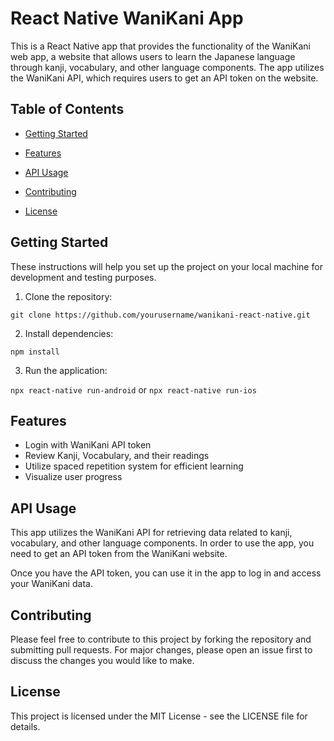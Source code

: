 # React Native WaniKani App

This is a React Native app that provides the functionality of the WaniKani web app, a website that allows users to learn the Japanese language through kanji, vocabulary, and other language components. The app utilizes the WaniKani API, which requires users to get an API token on the website.

## Table of Contents


- [Getting Started](#getting-started)

- [Features](#features)

- [API Usage](#api-usage)

- [Contributing](#contributing)

- [License](#license)

## Getting Started

These instructions will help you set up the project on your local machine for development and testing purposes.

1. Clone the repository:

```git clone https://github.com/yourusername/wanikani-react-native.git```

2. Install dependencies:

```npm install```

3. Run the application:

```npx react-native run-android``` or ```npx react-native run-ios```

## Features

- Login with WaniKani API token
- Review Kanji, Vocabulary, and their readings
- Utilize spaced repetition system for efficient learning
- Visualize user progress

## API Usage

This app utilizes the WaniKani API for retrieving data related to kanji, vocabulary, and other language components. In order to use the app, you need to get an API token from the WaniKani website.

Once you have the API token, you can use it in the app to log in and access your WaniKani data.

## Contributing

Please feel free to contribute to this project by forking the repository and submitting pull requests. For major changes, please open an issue first to discuss the changes you would like to make.

## License

This project is licensed under the MIT License - see the LICENSE file for details.
